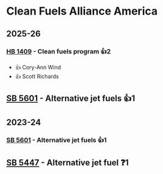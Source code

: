 # Clean Fuels Alliance America
## 2025-26

### [HB 1409](/bill/2025-26/hb/1409/) - Clean fuels program 👍2  
* 👍 Cory-Ann Wind
* 👍 Scott Richards

## [SB 5601](/bill/2025-26/sb/5601/) - Alternative jet fuels 👍1  

## 2023-24

### [SB 5601](/bill/2023-24/sb/5601/) - Alternative jet fuels 👍1  

## [SB 5447](/bill/2023-24/sb/5447/) - Alternative jet fuel   ❓1
